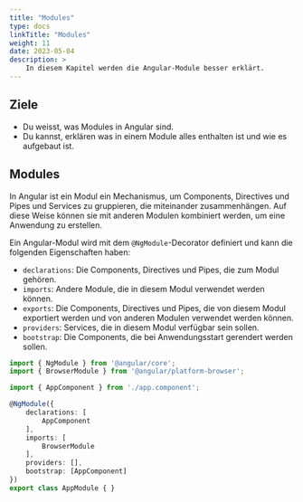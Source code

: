 ```yaml
---
title: "Modules"
type: docs
linkTitle: "Modules"
weight: 11
date: 2023-05-04
description: >
    In diesem Kapitel werden die Angular-Module besser erklärt.
---
```

## Ziele
* Du weisst, was Modules in Angular sind.
* Du kannst, erklären was in einem Module alles enthalten ist und wie es aufgebaut ist.

## Modules
In Angular ist ein Modul ein Mechanismus, um Components, Directives und Pipes und Services zu gruppieren, die miteinander zusammenhängen. Auf diese Weise können sie mit anderen Modulen kombiniert werden, um eine Anwendung zu erstellen.

Ein Angular-Modul wird mit dem `@NgModule`-Decorator definiert und kann die folgenden Eigenschaften haben:

* `declarations`: Die Components, Directives und Pipes, die zum Modul gehören.
* `imports`: Andere Module, die in diesem Modul verwendet werden können.
* `exports`: Die Components, Directives und Pipes, die von diesem Modul exportiert werden und von anderen Modulen verwendet werden können.
* `providers`: Services, die in diesem Modul verfügbar sein sollen.
* `bootstrap`: Die Components, die bei Anwendungsstart gerendert werden sollen.

```typescript
import { NgModule } from '@angular/core';
import { BrowserModule } from '@angular/platform-browser';

import { AppComponent } from './app.component';

@NgModule({
    declarations: [
        AppComponent
    ],
    imports: [
        BrowserModule
    ],
    providers: [],
    bootstrap: [AppComponent]
})
export class AppModule { }
```